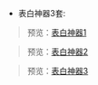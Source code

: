 - 表白神器3套:

> 预览：[表白神器1](https://taoste.github.io/Hello-World/github/表白神器3套/表白神器1.html)

> 预览：[表白神器2](https://taoste.github.io/Hello-World/github/表白神器3套/表白神器2/default.html)

> 预览：[表白神器3](https://taoste.github.io/Hello-World/github/表白神器3套/表白神器3/default.html)

